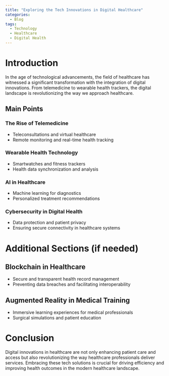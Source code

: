 ```yaml
---
title: "Exploring the Tech Innovations in Digital Healthcare"
categories:
  - Blog
tags:
  - Technology
  - Healthcare
  - Digital Health
---
```


# Introduction
In the age of technological advancements, the field of healthcare has witnessed a significant transformation with the integration of digital innovations. From telemedicine to wearable health trackers, the digital landscape is revolutionizing the way we approach healthcare.

## Main Points
### The Rise of Telemedicine
- Teleconsultations and virtual healthcare
- Remote monitoring and real-time health tracking

### Wearable Health Technology
- Smartwatches and fitness trackers
- Health data synchronization and analysis

### AI in Healthcare
- Machine learning for diagnostics
- Personalized treatment recommendations

### Cybersecurity in Digital Health
- Data protection and patient privacy
- Ensuring secure connectivity in healthcare systems

# Additional Sections (if needed)
## Blockchain in Healthcare
- Secure and transparent health record management
- Preventing data breaches and facilitating interoperability

## Augmented Reality in Medical Training
- Immersive learning experiences for medical professionals
- Surgical simulations and patient education

# Conclusion
Digital innovations in healthcare are not only enhancing patient care and access but also revolutionizing the way healthcare professionals deliver services. Embracing these tech solutions is crucial for driving efficiency and improving health outcomes in the modern healthcare landscape.